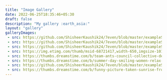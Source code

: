 ```yaml
---
title: "Image Gallery"
date: 2022-06-25T18:35:46+05:30
draft: false
description: "My gallery :earth_asia:"
layout: "gallery"
galleryImages:
 - src: https://github.com/ShisheerKaushik24/7even/blob/master/exampleSite/static/images/gallery/jaiselmer.jpg
 - src: https://github.com/ShisheerKaushik24/7even/blob/master/exampleSite/static/images/gallery/pic1.jpg
 - src: https://github.com/ShisheerKaushik24/7even/blob/master/exampleSite/static/images/gallery/pic2.jpg
 - src: https://img.etimg.com/thumb/msid-68721417,width-650,imgsize-1016106,,resizemode-4,quality-100/nature1_gettyimages.jpg
 - src: https://thumbs.dreamstime.com/b/team-ants-council-collective-decision-work-17037482.jpg
 - src: https://thumbs.dreamstime.com/b/summer-day-smiling-women-relax-wearing-red-dress-fashion-standing-wooden-bridge-over-sea-blue-sky-background-summer-107411998.jpg
 - src: https://github.com/ShisheerKaushik24/7even/blob/master/exampleSite/static/images/gallery/shimla.jpg
 - src: https://thumbs.dreamstime.com/b/funny-picture-taken-sunrise-frozen-lake-perspective-rider-retro-bicycle-sunrise-personal-211066044.jpg 
---
```

